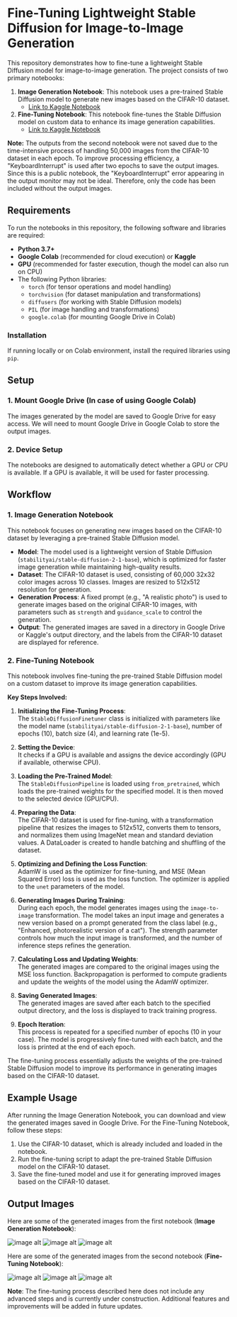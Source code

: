 
# Fine-Tuning Lightweight Stable Diffusion for Image-to-Image Generation

This repository demonstrates how to fine-tune a lightweight Stable Diffusion model for image-to-image generation. The project consists of two primary notebooks:

1. **Image Generation Notebook**: This notebook uses a pre-trained Stable Diffusion model to generate new images based on the CIFAR-10 dataset.
   - [Link to Kaggle Notebook](https://www.kaggle.com/code/isratjahankhan/image-generation-notebook)
2. **Fine-Tuning Notebook**: This notebook fine-tunes the Stable Diffusion model on custom data to enhance its image generation capabilities.
   - [Link to Kaggle Notebook](https://www.kaggle.com/code/isratjahankhan/fine-tuning-notebook)
  
**Note:** The outputs from the second notebook were not saved due to the time-intensive process of handling 50,000 images from the CIFAR-10 dataset in each epoch. To improve processing efficiency, a "KeyboardInterrupt" is used after two epochs to save the output images. Since this is a public notebook, the "KeyboardInterrupt" error appearing in the output monitor may not be ideal. Therefore, only the code has been included without the output images.


## Requirements

To run the notebooks in this repository, the following software and libraries are required:

- **Python 3.7+**
- **Google Colab** (recommended for cloud execution) or **Kaggle**
- **GPU** (recommended for faster execution, though the model can also run on CPU)
- The following Python libraries:
  - `torch` (for tensor operations and model handling)
  - `torchvision` (for dataset manipulation and transformations)
  - `diffusers` (for working with Stable Diffusion models)
  - `PIL` (for image handling and transformations)
  - `google.colab` (for mounting Google Drive in Colab)

### Installation

If running locally or on Colab environment, install the required libraries using `pip`.

## Setup

### 1. Mount Google Drive (In case of using Google Colab)

The images generated by the model are saved to Google Drive for easy access. We will need to mount Google Drive in Google Colab to store the output images.

### 2. Device Setup

The notebooks are designed to automatically detect whether a GPU or CPU is available. If a GPU is available, it will be used for faster processing.

## Workflow

### 1. Image Generation Notebook

This notebook focuses on generating new images based on the CIFAR-10 dataset by leveraging a pre-trained Stable Diffusion model.

- **Model**: The model used is a lightweight version of Stable Diffusion (`stabilityai/stable-diffusion-2-1-base`), which is optimized for faster image generation while maintaining high-quality results.
- **Dataset**: The CIFAR-10 dataset is used, consisting of 60,000 32x32 color images across 10 classes. Images are resized to 512x512 resolution for generation.
- **Generation Process**: A fixed prompt (e.g., "A realistic photo") is used to generate images based on the original CIFAR-10 images, with parameters such as `strength` and `guidance_scale` to control the generation.
- **Output**: The generated images are saved in a directory in Google Drive or Kaggle's output directory, and the labels from the CIFAR-10 dataset are displayed for reference.

### 2. Fine-Tuning Notebook

This notebook involves fine-tuning the pre-trained Stable Diffusion model on a custom dataset to improve its image generation capabilities.

**Key Steps Involved:**

1. **Initializing the Fine-Tuning Process**:  
   The `StableDiffusionFinetuner` class is initialized with parameters like the model name (`stabilityai/stable-diffusion-2-1-base`), number of epochs (10), batch size (4), and learning rate (1e-5).

2. **Setting the Device**:  
   It checks if a GPU is available and assigns the device accordingly (GPU if available, otherwise CPU).

3. **Loading the Pre-Trained Model**:  
   The `StableDiffusionPipeline` is loaded using `from_pretrained`, which loads the pre-trained weights for the specified model. It is then moved to the selected device (GPU/CPU).

4. **Preparing the Data**:  
   The CIFAR-10 dataset is used for fine-tuning, with a transformation pipeline that resizes the images to 512x512, converts them to tensors, and normalizes them using ImageNet mean and standard deviation values. A DataLoader is created to handle batching and shuffling of the dataset.

5. **Optimizing and Defining the Loss Function**:  
   AdamW is used as the optimizer for fine-tuning, and MSE (Mean Squared Error) loss is used as the loss function. The optimizer is applied to the `unet` parameters of the model.

6. **Generating Images During Training**:  
   During each epoch, the model generates images using the `image-to-image` transformation. The model takes an input image and generates a new version based on a prompt generated from the class label (e.g., "Enhanced, photorealistic version of a cat"). The strength parameter controls how much the input image is transformed, and the number of inference steps refines the generation.

7. **Calculating Loss and Updating Weights**:  
   The generated images are compared to the original images using the MSE loss function. Backpropagation is performed to compute gradients and update the weights of the model using the AdamW optimizer.

8. **Saving Generated Images**:  
   The generated images are saved after each batch to the specified output directory, and the loss is displayed to track training progress.

9. **Epoch Iteration**:  
   This process is repeated for a specified number of epochs (10 in your case). The model is progressively fine-tuned with each batch, and the loss is printed at the end of each epoch.

The fine-tuning process essentially adjusts the weights of the pre-trained Stable Diffusion model to improve its performance in generating images based on the CIFAR-10 dataset.

## Example Usage

After running the Image Generation Notebook, you can download and view the generated images saved in Google Drive. For the Fine-Tuning Notebook, follow these steps:

1. Use the CIFAR-10 dataset, which is already included and loaded in the notebook.
2. Run the fine-tuning script to adapt the pre-trained Stable Diffusion model on the CIFAR-10 dataset.
3. Save the fine-tuned model and use it for generating improved images based on the CIFAR-10 dataset.

## Output Images

Here are some of the generated images from the first notebook (**Image Generation Notebook**):

![image alt](https://github.com/IsratIJK/Assessment-2-Nagorik/blob/main/Output-images/generated_image_2.jpg?raw=true)
![image alt](https://github.com/IsratIJK/Assessment-2-Nagorik/blob/main/Output-images/generated_image_5.jpg?raw=true)
![image alt](https://github.com/IsratIJK/Assessment-2-Nagorik/blob/main/Output-images/generated_image_8.jpg?raw=true)

Here are some of the generated images from the second notebook (**Fine-Tuning Notebook**):

![image alt](https://github.com/IsratIJK/Assessment-2-Nagorik/blob/main/Output-images/generated_image_0.jpg?raw=true)
![image alt](https://github.com/IsratIJK/Assessment-2-Nagorik/blob/main/Output-images/generated_image_0_method1.png?raw=true)
![image alt](https://github.com/IsratIJK/Assessment-2-Nagorik/blob/main/Output-images/generated_image_0_method2.png?raw=true)



**Note**: The fine-tuning process described here does not include any advanced steps and is currently under construction. Additional features and improvements will be added in future updates.

